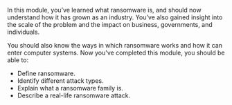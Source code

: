 In this module, you’ve learned what ransomware is, and should now understand how it has grown as an industry. You’ve also gained insight into the scale of the problem and the impact on business, governments, and individuals.

You should also know the ways in which ransomware works and how it can enter computer systems.
Now you've completed this module, you should be able to:

- Define ransomware.
- Identify different attack types.
- Explain what a ransomware family is.
- Describe a real-life ransomware attack.
